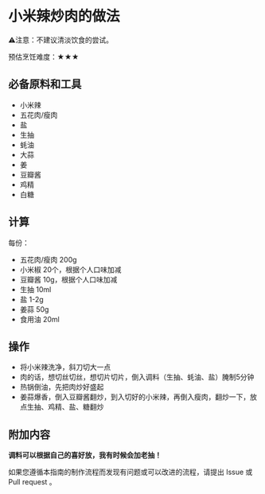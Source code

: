 # 小米辣炒肉的做法

⚠️注意：不建议清淡饮食的尝试。

预估烹饪难度：★★★

## 必备原料和工具

* 小米辣
* 五花肉/瘦肉
* 盐
* 生抽
* 蚝油
* 大蒜
* 姜
* 豆瓣酱
* 鸡精
* 白糖

## 计算

每份：

- 五花肉/瘦肉 200g
- 小米椒 20个，根据个人口味加减
- 豆瓣酱 10g，根据个人口味加减
- 生抽 10ml
- 盐 1-2g
- 姜蒜 50g
- 食用油 20ml

## 操作

* 将小米辣洗净，斜刀切大一点
* 肉的话，想切丝切丝，想切片切片，倒入调料（生抽、蚝油、盐）腌制5分钟
* 热锅倒油，先把肉炒好盛起
* 姜蒜爆香，倒入豆瓣酱翻炒，到入切好的小米辣，再倒入瘦肉，翻炒一下，放点生抽、鸡精、盐、糖翻炒

## 附加内容

**调料可以根据自己的喜好放，我有时候会加老抽！**

如果您遵循本指南的制作流程而发现有问题或可以改进的流程，请提出 Issue 或 Pull request 。

